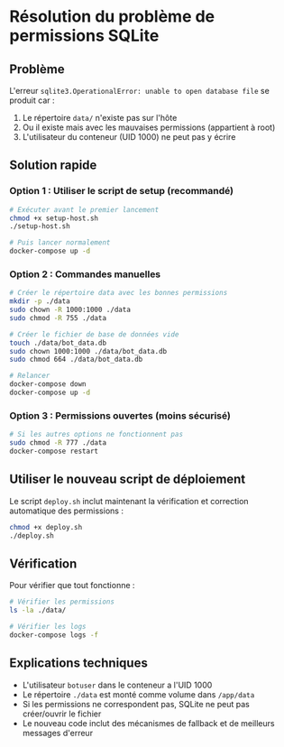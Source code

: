 # Résolution du problème de permissions SQLite

## Problème
L'erreur `sqlite3.OperationalError: unable to open database file` se produit car :
1. Le répertoire `data/` n'existe pas sur l'hôte
2. Ou il existe mais avec les mauvaises permissions (appartient à root)
3. L'utilisateur du conteneur (UID 1000) ne peut pas y écrire

## Solution rapide

### Option 1 : Utiliser le script de setup (recommandé)
```bash
# Exécuter avant le premier lancement
chmod +x setup-host.sh
./setup-host.sh

# Puis lancer normalement
docker-compose up -d
```

### Option 2 : Commandes manuelles
```bash
# Créer le répertoire data avec les bonnes permissions
mkdir -p ./data
sudo chown -R 1000:1000 ./data
sudo chmod -R 755 ./data

# Créer le fichier de base de données vide
touch ./data/bot_data.db
sudo chown 1000:1000 ./data/bot_data.db
sudo chmod 664 ./data/bot_data.db

# Relancer
docker-compose down
docker-compose up -d
```

### Option 3 : Permissions ouvertes (moins sécurisé)
```bash
# Si les autres options ne fonctionnent pas
sudo chmod -R 777 ./data
docker-compose restart
```

## Utiliser le nouveau script de déploiement

Le script `deploy.sh` inclut maintenant la vérification et correction automatique des permissions :

```bash
chmod +x deploy.sh
./deploy.sh
```

## Vérification

Pour vérifier que tout fonctionne :
```bash
# Vérifier les permissions
ls -la ./data/

# Vérifier les logs
docker-compose logs -f
```

## Explications techniques

- L'utilisateur `botuser` dans le conteneur a l'UID 1000
- Le répertoire `./data` est monté comme volume dans `/app/data`
- Si les permissions ne correspondent pas, SQLite ne peut pas créer/ouvrir le fichier
- Le nouveau code inclut des mécanismes de fallback et de meilleurs messages d'erreur